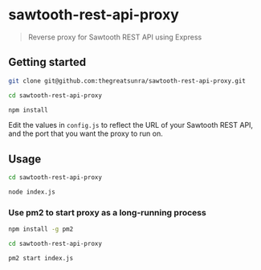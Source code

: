 # sawtooth-rest-api-proxy

> Reverse proxy for Sawtooth REST API using Express

## Getting started

```bash
git clone git@github.com:thegreatsunra/sawtooth-rest-api-proxy.git

cd sawtooth-rest-api-proxy

npm install
```

Edit the values in `config.js` to reflect the URL of your Sawtooth REST API, and the port that you want the proxy to run on.

## Usage

```bash
cd sawtooth-rest-api-proxy

node index.js
```

### Use pm2 to start proxy as a long-running process

```bash
npm install -g pm2

cd sawtooth-rest-api-proxy

pm2 start index.js
```
